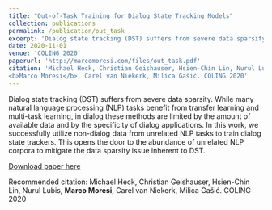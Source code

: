 ```yaml
---
title: "Out-of-Task Training for Dialog State Tracking Models"
collection: publications
permalink: /publication/out_task
excerpt: 'Dialog state tracking (DST) suffers from severe data sparsity. While many natural language processing (NLP) tasks benefit from transfer learning and multi-task learning, in dialog these methods are limited by the amount of available data and by the specificity of dialog applications. In this work, we successfully utilize non-dialog data from unrelated NLP tasks to train dialog state trackers. This opens the door to the abundance of unrelated NLP corpora to mitigate the data sparsity issue inherent to DST. '
date: 2020-11-01
venue: 'COLING 2020'
paperurl: 'http://marcomoresi.com/files/out_task.pdf'
citation: 'Michael Heck, Christian Geishauser, Hsien-Chin Lin, Nurul Lubis,
<b>Marco Moresi</b>, Carel van Niekerk, Milica Gašić. COLING 2020'
---
```

Dialog state tracking (DST) suffers from severe data sparsity. While many natural language processing (NLP) tasks benefit from transfer learning and multi-task learning, in dialog these methods are limited by the amount of available data and by the specificity of dialog applications. In this work, we successfully utilize non-dialog data from unrelated NLP tasks to train dialog state trackers. This opens the door to the abundance of unrelated NLP corpora to mitigate the data sparsity issue inherent to DST. 

[Download paper here](http://marcomoresi.com/files/out_task.pdf)

Recommended citation: Michael Heck, Christian Geishauser, Hsien-Chin Lin, Nurul Lubis,
<b>Marco Moresi</b>, Carel van Niekerk, Milica Gašić. COLING 2020